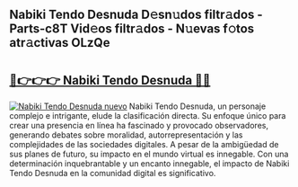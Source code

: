 ## Nabiki Tendo Desnuda D𝚎sn𝚞dos filtr𝚊dos - Parts-c8T Vid𝚎os filtr𝚊dos - N𝚞evas f𝚘tos atr𝚊ctivas OLzQe

# <h2><a href="http://mb64dka.tromn.icu/?c=Nabiki+Tendo+Desnuda">🔗👉👉👉 Nabiki Tendo Desnuda 🔗🔗</a></h2>

[![Nabiki Tendo Desnuda nuevo](https://i.imgur.com/pEAQMta.gif)](http://mb64dka.tromn.icu/?c=Nabiki+Tendo+Desnuda)
Nabiki Tendo Desnuda, un personaje complejo e intrigante, elude la clasificación directa. Su enfoque único para crear una presencia en línea ha fascinado y provocado observadores, generando debates sobre moralidad, autorrepresentación y las complejidades de las sociedades digitales. A pesar de la ambigüedad de sus planes de futuro, su impacto en el mundo virtual es innegable. Con una determinación inquebrantable y un encanto innegable, el impacto de Nabiki Tendo Desnuda en la comunidad digital es significativo.
